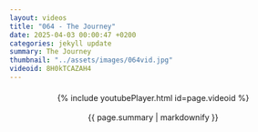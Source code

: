 ```yaml
---
layout: videos
title: "064 - The Journey"
date: 2025-04-03 00:00:47 +0200
categories: jekyll update
summary: The Journey
thumbnail: "../assets/images/064vid.jpg"
videoid: 8H0kTCAZAH4
---
```


<div style="text-align: center; margin-top: 20px;">
  {% include youtubePlayer.html id=page.videoid %}
  <p style="margin-top: 15px; font-size: 1.2em; color: #333;">
    <p>{{ page.summary | markdownify }}</p>
  </p>
</div>
